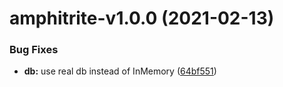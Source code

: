 # amphitrite-v1.0.0 (2021-02-13)


### Bug Fixes

* **db:** use real db instead of InMemory ([64bf551](https://github.com/AlexisMtr/amphitrite/commit/64bf551b6c72eefb412e28a785e296bbf2af9b56))
